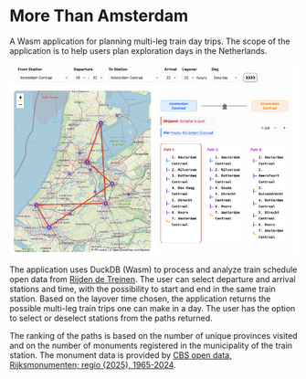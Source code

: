 # More Than Amsterdam

A Wasm application for planning multi-leg train day trips.
The scope of the application is to help users plan exploration days in the Netherlands.

![screenshot](/images/day_trip_example.png)

The application uses DuckDB (Wasm) to process and analyze train schedule open data from [Rijden de Treinen](https://www.rijdendetreinen.nl/en/open-data).
The user can select departure and arrival stations and time, with the possibility to start and end in the same train station.
Based on the layover time chosen, the application returns the possible multi-leg train trips one can make in a day.
The user has the option to select or deselect stations from the paths returned.

The ranking of the paths is based on the number of unique provinces visited and on the number of monuments registered in the municipality of the train station.
The monument data is provided by [CBS open data, Rijksmonumenten; regio (2025), 1965-2024](https://opendata.cbs.nl/statline/portal.html?_la=nl&_catalog=CBS&tableId=86109NED&_theme=440).
